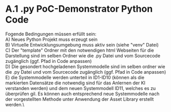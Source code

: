 # A.1 .py PoC-Demonstrator Python Code
Fogende Bedingungen müssen erfüllt sein:\
A) Neues Python Projekt muss erzeugt sein\
B) Virtuelle Entwicklungsumgebung muss aktiv sein (siehe "venv" Datei)\
C) Der "template" Ordner mit den notwendigen html Webseiten für die Darstellung sind im selben Ordner wie die .py Datei und vom Sourcecode zugänglich (ggf. Pfad in Code anpassen)\
D) Die gesondert hochgeladenen Systemmodelle sind im selben ordner wie die .py Datei und vom Sourcecode zugänglich (ggf. Pfad in Code anpassen)\
E) die Systemmodelle werden unterteil in ID1-ID10 (können als die markierten Datensätze die notwendig sind für das Anlernen der KI verstanden werden) und dem neuen Systemmodell ID11, welches es zu überprüfen gil. Es können auch entsprechend neue Systemmodelle nach der vorgestellten Methode unter Anwendung der Asset Library erstellt werden.\
